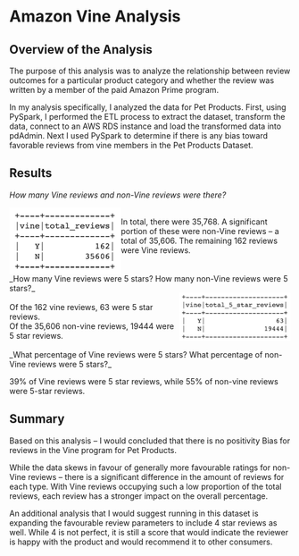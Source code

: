 # Amazon Vine Analysis

## Overview of the Analysis

The purpose of this analysis was to analyze the relationship between review outcomes for a particular product category and whether the review was written by a member of the paid Amazon Prime program. 

In my analysis specifically, I analyzed the data for Pet Products. First, using PySpark, I performed the ETL process to extract the dataset, transform the data, connect to an AWS RDS instance and load the transformed data into pdAdmin. Next I used PySpark to determine if there is any bias toward favorable reviews from vine members in the Pet Products Dataset. 

## Results

_How many Vine reviews and non-Vine reviews were there?_

<img align="left" src="https://github.com/hollyouellette/Amazon_Vine_Analysis/blob/main/analysis/total_reviews.png" width=200>
<br>
 In total, there were 35,768. A significant portion of these were non-Vine reviews – a total of 35,606. The remaining 162 reviews were Vine reviews.
<br><br><br>
_How many Vine reviews were 5 stars? How many non-Vine reviews were 5 stars?_
<br>
<img align="right" src="https://github.com/hollyouellette/Amazon_Vine_Analysis/blob/main/analysis/total_5star_reviews.png" width=200>
<br>
Of the 162 vine reviews, 63 were 5 star reviews. <br>
Of the 35,606 non-vine reviews, 19444 were 5 star reviews.
<br><br>
_What percentage of Vine reviews were 5 stars? What percentage of non-Vine reviews were 5 stars?_
<br>

39% of Vine reviews were 5 star reviews, while 55% of non-vine reviews were 5-star reviews.

## Summary

Based on this analysis – I would concluded that there is no positivity Bias for reviews in the Vine program for Pet Products. 

While the data skews in favour of generally more favourable ratings for non-Vine reviews – there is a significant difference in the amount of reviews for each type. With Vine reviews occupying such a low proportion of the total reviews, each review has a stronger impact on the overall percentage. 

An additional analysis that I would suggest running in this dataset is expanding the favourable review parameters to include 4 star reviews as well. While 4 is not perfect, it is still a score that would indicate the reviewer is happy with the product and would recommend it to other consumers. 

